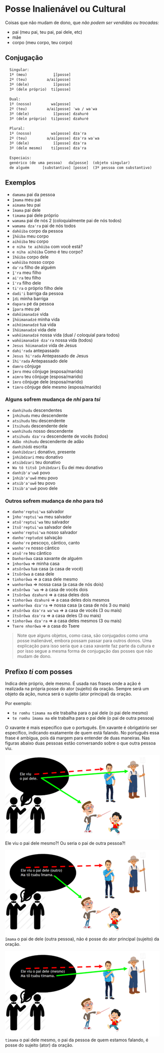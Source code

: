 # Posse Inalienável ou Cultural

Coisas que não mudam de dono, que *não podem ser vendidas ou trocadas:*

- pai (meu pai, teu pai, pai dele, etc)
- mãe
- corpo (meu corpo, teu corpo)

## Conjugação

```text
  Singular:
  1º (meu)            ĩ̱[posse]
  2º (teu)         a/ai[posse]
  3º (dele)           ĩ[posse]
  3º (dele próprio)  ti[posse]

  Dual:
  1º (nosso)         wa[posse]
  2º (teu)         a/ai[posse] ˈwa / waˈwa
  3º (dele)           ĩ[posse] dzahuré
  3º (dele próprio)  ti[posse] dzahuré

  Plural:
  1º (nosso)         wa[posse] dzaˈra
  2º (teu)         a/ai[posse] dzaˈra waˈwa
  3º (dele)           ĩ[posse] dzaˈra
  3º (dele mesmo)    ti[posse] dzaˈra

  Especiais:
  genérico (de uma pessoa)   da[posse]  (objeto singular)
  de alguém      [substantivo] [posse]  (3º pessoa com substantivo)
```

## Exemplos

- `damama` pai da pessoa
- `ĩ̱mama` meu pai
- `aimama` teu pai
- `ĩmama` pai dele
- `timama` pai dele próprio
- `wamama` pai de nós 2 (coloquialmente pai de nós todos)
- `wamama dzaꞌra` pai de nós todos
- `dahöiba` corpo da pessoa
- `ĩ̱höiba` meu corpo
- `aihöiba` teu corpo
- `e niha te aihöiba` com você está?
- `e niha aihöiba` Como é teu corpo?
- `ĩhöiba` corpo dele
- `wahöiba` nosso corpo
- `daꞌra` filho de alguém
- `ĩ̱ꞌra` meu filho
- `aiꞌra` teu filho
- `ĩꞌra` filho dele
- `tiꞌra` o próprio filho dele
- `dadiꞌi` barriga da pessoa
- `ĩ̱di` minha barriga
- `dapara` pé da pessoa
- `ĩ̱para` meu pé
- `dahöimanadzé` vida
- `ĩ̱höimanadzé` minha vida
- `aihöimanadzé` tua vida
- `ĩhöimanadzé` vida dele
- `wahöimanadzé` nossa vida (dual / coloquial para todos)
- `wahöimanadzé dzaꞌra` nossa vida (todos)
- `Jesus höimanadzé` vida de Jesus  
- `dahiꞌrada` antepassado
- `Jesus hiꞌrada` Antepassado de Jesus
- `ĩhiꞌrada` Antepassado dele
- `damro` cônjuge
- `ĩ̱mro` meu cônjuge (esposa/marido)
- `aimro` teu cônjuge (esposa/marido)
- `ĩmro` cônjuge dele (esposa/marido)
- `timro` cônjuge dele mesmo (esposa/marido)

### Alguns sofrem mudança de *nhi* para *tsi*

- `danhihudu` descendentes
- `ĩ̱nhihudu`  meu descendente
- `atsihudu`  teu descendente
- `ĩtsihudu`  descendente dele
- `wanhihudu`  nosso descendente
- `atsihudu dzaꞌra`  descendente de vocês (todos)
- `Adão nhihudu` descendente de adão
- `danhihödö`  escrita
- `danhibdzari` donativo, presente  
- `ĩ̱nhibdzari` meu donativo  
- `atsibdzari` teu donativo  
- `Wa tô titsõ ĩ̱nhibdzari` Eu dei meu donativo
- `danhibꞌaꞌuwẽ` povo
- `ĩ̱nhibꞌaꞌuwẽ` meu povo  
- `atsibꞌaꞌuwẽ` teu povo  
- `ĩtsibꞌaꞌuwẽ` povo dele  

### Outros sofrem mudança de *nho* para *tsõ*

- `danho'reptui'wa` salvador
- `ĩ̱nho'reptui'wa` meu salvador
- `atsõ'reptui'wa` teu salvador
- `ĩtsõꞌreptuiꞌwa` salvador dele
- `wanhoꞌreptuiꞌwa` nosso salvador
- `danho'reptudzé` salvação
- `danho're` pescoço, cântico, canto
- `wanhoꞌre` nosso cântico
- `atsõꞌre` teu cântico
- `Danhorõwa` casa xavante de alguém
- `ĩ̱nhorõwa` ⇒ minha casa
- `atsõrõwa` tua casa (a casa de você)  
- `ĩtsõrõwa` a casa dele
- `tinhorõwa` ⇒ a casa dele mesmo
- `wanhorõwa` ⇒ nossa casa (a casa de nós dois)
- `atsõrõwa ꞌwa` ⇒ a casa de vocês dois
- `ĩtsõrõwa dzahuré` ⇒ a casa deles dois
- `tinhorõwa dzahuré` ⇒ a casa deles dois mesmos
- `wanhorõwa dzaꞌra` ⇒ nossa casa (a casa de nós 3 ou mais)
- `atsõrõwa dzaꞌra waꞌwa` ⇒ a casa de vocês (3 ou mais)
- `ĩtsõrõwa dzaꞌra` ⇒ a casa deles (3 ou mais)
- `tinhorõwa dzaꞌra` ⇒ a casa deles mesmos (3 ou mais)
- `Tsere nhorõwa` ⇒ a casa do Tsere

> Note que alguns objetos, como casa, são conjugados como uma posse inalienável, embora possam passar para outros donos. Uma explicação para isso seria que a casa xavante faz parte da cultura e por isso segue a mesma forma de conjugação das posses que não mudam de dono.

## Prefixo *ti* com posses

Indica dele próprio, dele mesmo. É usada nas frases onde a ação é realizada na própria posse do ator (sujeito) da oração. Sempre será um objeto da ação, nunca será o sujeito (ator principal) da oração.

Por exemplo:

- `te romhu timama ma` ele trabalha para o pai dele (o pai dele mesmo)
- `te romhu ĩmama ma` ele trabalha para o pai dele (o pai de outra pessoa)

O xavante é mais específico que o português. Em xavante é obrigatório ser específico, indicando exatamente de quem está falando. No português essa frase é ambígua, pois dá margem para entender de duas maneiras. Nas figuras abaixo duas pessoas estão conversando sobre o que outra pessoa viu.

![img.png](img.png)
Ele viu o pai dele mesmo?! Ou seria o pai de outra pessoa?!

![img_1.png](img_1.png)
`ĩmama` o pai de dele (outra pessoa), não é posse do ator principal (sujeito) da oração.

![img_2.png](img_2.png)
`timama` o pai dele mesmo, o pai da pessoa de quem estamos falando, é posse do sujeito (ator) da oração.
